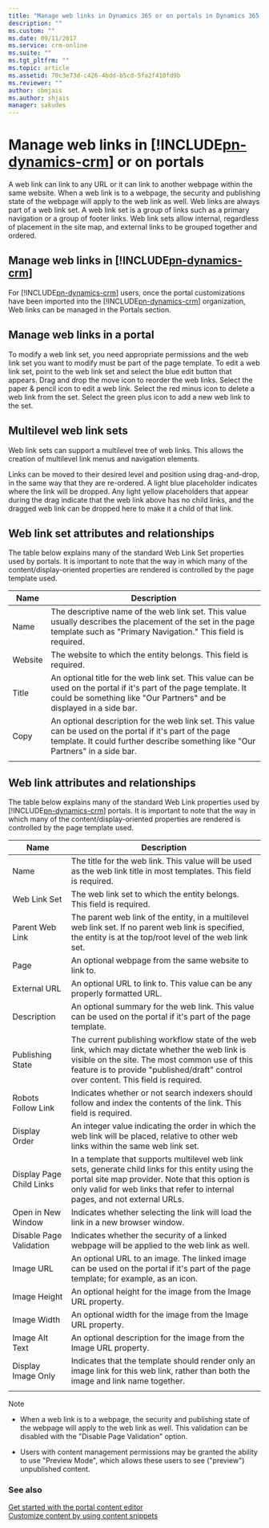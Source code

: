 ```yaml
---
title: "Manage web links in Dynamics 365 or on portals in Dynamics 365 | MicrosoftDocs"
description: ""
ms.custom: ""
ms.date: 09/11/2017
ms.service: crm-online
ms.suite: ""
ms.tgt_pltfrm: ""
ms.topic: article
ms.assetid: 70c3e73d-c426-4bdd-b5cd-5fa2f410fd9b
ms.reviewer: ""
author: sbmjais
ms.author: shjais
manager: sakudes
---
```

# Manage web links in [!INCLUDE[pn-dynamics-crm](../includes/pn-dynamics-crm.md)] or on portals



A web link can link to any URL or it can link to another webpage within the same website. When a web link is to a webpage, the security and publishing state of the webpage will apply to the web link as well. Web links are always part of a web link set. A web link set is a group of links such as a primary navigation or a group of footer links. Web link sets allow internal, regardless of placement in the site map, and external links to be grouped together and ordered.

## Manage web links in [!INCLUDE[pn-dynamics-crm](../includes/pn-dynamics-crm.md)]

For [!INCLUDE[pn-dynamics-crm](../includes/pn-dynamics-crm.md)] users, once the portal customizations have been imported into the [!INCLUDE[pn-dynamics-crm](../includes/pn-dynamics-crm.md)] organization, Web links can be managed in the Portals section.

## Manage web links in a portal

To modify a web link set, you need appropriate permissions and the web link set you want to modify must be part of the page template. To edit a web link set, point to the web link set and select the blue edit button that appears. Drag and drop the move icon to reorder the web links. Select the paper & pencil icon to edit a web link. Select the red minus icon to delete a web link from the set. Select the green plus icon to add a new web link to the set.

## Multilevel web link sets

Web link sets can support a multilevel tree of web links. This allows the creation of multilevel link menus and navigation elements.

Links can be moved to their desired level and position using drag-and-drop, in the same way that they are re-ordered. A light blue placeholder indicates where the link will be dropped. Any light yellow placeholders that appear during the drag indicate that the web link above has no child links, and the dragged web link can be dropped here to make it a child of that link.

## Web link set attributes and relationships

The table below explains many of the standard Web Link Set properties used by portals. It is important to note that the way in which many of the content/display-oriented properties are rendered is controlled by the page template used.

| Name    | Description                                                                                                                                                                                  |
|---------|----------------------------------------------------------------------------------------------------------------------------------------------------------------------------------------------|
| Name    | The descriptive name of the web link set. This value usually describes the placement of the set in the page template such as "Primary Navigation." This field is required.                   |
| Website | The website to which the entity belongs. This field is required.                                                                                                                             |
| Title   | An optional title for the web link set. This value can be used on the portal if it's part of the page template. It could be something like "Our Partners" and be displayed in a side bar.    |
| Copy    | An optional description for the web link set. This value can be used on the portal if it's part of the page template. It could further describe something like "Our Partners" in a side bar. |
||

## Web link attributes and relationships

The table below explains many of the standard Web Link properties used by [!INCLUDE[pn-dynamics-crm](../includes/pn-dynamics-crm.md)] portals. It is important to note that the way in which many of the content/display-oriented properties are rendered is controlled by the page template used.

| Name                     | Description                                                                                                                                                                                                                             |
|--------------------------|-----------------------------------------------------------------------------------------------------------------------------------------------------------------------------------------------------------------------------------------|
| Name                     | The title for the web link. This value will be used as the web link title in most templates. This field is required.                                                                                                                    |
| Web Link Set             | The web link set to which the entity belongs. This field is required.                                                                                                                                                                   |
| Parent Web Link          | The parent web link of the entity, in a multilevel web link set. If no parent web link is specified, the entity is at the top/root level of the web link set.                                                                           |
| Page                     | An optional webpage from the same website to link to.
  External URL             | An optional URL to link to. This value can be any properly formatted URL.                                                                                                                                                               |
| Description              | An optional summary for the web link. This value can be used on the portal if it's part of the page template.                                                                                                                           |
| Publishing State         | The current publishing workflow state of the web link, which may dictate whether the web link is visible on the site. The most common use of this feature is to provide "published/draft" control over content. This field is required.  |                                                                       |
| Robots Follow Link       | Indicates whether or not search indexers should follow and index the contents of the link. This field is required.                                                                                                                      |
| Display Order            | An integer value indicating the order in which the web link will be placed, relative to other web links within the same web link set.                                                                                                   |
| Display Page Child Links | In a template that supports multilevel web link sets, generate child links for this entity using the portal site map provider. Note that this option is only valid for web links that refer to internal pages, and not external URLs.   |
| Open in New Window       | Indicates whether selecting the link will load the link in a new browser window.                                                                                                                                                        |
| Disable Page Validation  | Indicates whether the security of a linked webpage will be applied to the web link as well.                                                                                                                                             |
| Image URL                | An optional URL to an image. The linked image can be used on the portal if it's part of the page template; for example, as an icon.                                                                                                     |
| Image Height             | An optional height for the image from the Image URL property.                                                                                                                                                                           |
| Image Width              | An optional width for the image from the Image URL property.                                                                                                                                                                            |
| Image Alt Text           | An optional description for the image from the Image URL property.                                                                                                                                                                      |
| Display Image Only       | Indicates that the template should render only an image link for this web link, rather than both the image and link name together.                                                                                                      |
||

> [!Note]
> - When a web link is to a webpage, the security and publishing state of the webpage will apply to the web link as well. This validation can be disabled with the "Disable Page Validation" option. 
 - Users with content management permissions may be granted the ability to use "Preview Mode", which allows these users to see ("preview") unpublished content.

### See also

[Get started with the portal content editor](get-started-portal-content-editor.md)  
[Customize content by using content snippets](customize-content-snippets.md)
